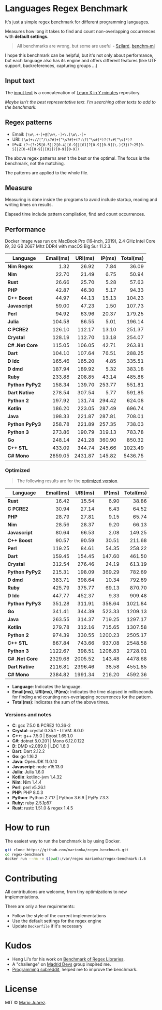 # Languages Regex Benchmark

It's just a simple regex benchmark for different programming languages.

Measures how long it takes to find and count non-overlapping occurrences with **default settings**.

> All benchmarks are wrong, but some are useful - [Szilard](https://github.com/szilard), [benchm-ml](https://github.com/szilard/benchm-ml)

I hope this benchmark can be helpful, but it's not only about performance, but each language also has its engine and offers different features (like UTF support, backreferences, capturing groups ...)

## Input text

The [input text](input-text.txt) is a concatenation of [Learn X in Y minutes](https://github.com/adambard/learnxinyminutes-docs) repository.

*Maybe isn't the best representative text. I'm searching other texts to add to the benchmark.*

## Regex patterns

- Email: ``[\w\.+-]+@[\w\.-]+\.[\w\.-]+``
- URI: ``[\w]+://[^/\s?#]+[^\s?#]+(?:\?[^\s#]*)?(?:#[^\s]*)?``
- IPv4: ``(?:(?:25[0-5]|2[0-4][0-9]|[01]?[0-9][0-9])\.){3}(?:25[0-5]|2[0-4][0-9]|[01]?[0-9][0-9])``

The above regex patterns aren't the best or the optimal. The focus is the benchmark, not the matching.

The patterns are applied to the whole file.

## Measure

Measuring is done inside the programs to avoid include startup, reading and writing times on results.

Elapsed time include pattern compilation, find and count occurrences.

## Performance

Docker image was run on: MacBook Pro (16-inch, 2019), 2.4 GHz Intel Core i9, 32 GB 2667 Mhz DDR4 with macOS Big Sur 11.2.3.

Language | Email(ms) | URI(ms) | IP(ms) | Total(ms)
--- | ---: | ---: | ---: | ---:
**Nim Regex** | 1.32 | 26.92 | 7.84 | 36.09
**Nim** | 22.70 | 21.49 | 6.75 | 50.94
**Rust** | 26.66 | 25.70 | 5.28 | 57.63
**PHP** | 42.87 | 46.30 | 5.17 | 94.33
**C++ Boost** | 44.97 | 44.13 | 15.13 | 104.23
**Javascript** | 59.00 | 47.23 | 1.50 | 107.73
**Perl** | 94.92 | 63.96 | 20.37 | 179.25
**Julia** | 104.58 | 86.55 | 5.01 | 196.14
**C PCRE2** | 126.10 | 112.17 | 13.10 | 251.37
**Crystal** | 128.19 | 112.70 | 13.18 | 254.07
**C# .Net Core** | 115.05 | 106.05 | 42.71 | 263.81
**Dart** | 104.10 | 107.64 | 76.51 | 288.25
**D ldc** | 165.46 | 165.20 | 4.85 | 335.51
**D dmd** | 187.94 | 189.92 | 5.32 | 383.18
**Ruby** | 233.88 | 208.85 | 43.14 | 485.86
**Python PyPy2** | 158.34 | 139.70 | 253.77 | 551.81
**Dart Native** | 278.54 | 307.54 | 5.77 | 591.85
**Python 2** | 197.92 | 131.74 | 294.42 | 624.08
**Kotlin** | 186.20 | 223.05 | 287.49 | 696.74
**Java** | 198.33 | 221.87 | 287.81 | 708.01
**Python PyPy3** | 258.78 | 221.89 | 257.35 | 738.03
**Python 3** | 273.86 | 190.79 | 319.13 | 783.78
**Go** | 248.14 | 241.28 | 360.90 | 850.32
**C++ STL** | 433.09 | 344.74 | 245.66 | 1023.49
**C# Mono** | 2859.05 | 2431.87 | 145.82 | 5436.75

### Optimized

> The following results are for the [optimized version](https://github.com/mariomka/regex-benchmark/tree/optimized).

Language | Email(ms) | URI(ms) | IP(ms) | Total(ms)
--- | ---: | ---: | ---: | ---:
**Rust** | 16.42 | 15.54 | 6.90 | 38.86
**C PCRE2** | 30.94 | 27.14 | 6.43 | 64.52
**PHP** | 28.79 | 27.81 | 9.15 | 65.74
**Nim** | 28.56 | 28.37 | 9.20 | 66.13
**Javascript** | 80.64 | 66.53 | 2.08 | 149.25
**C++ Boost** | 90.57 | 90.59 | 30.51 | 211.68
**Perl** | 119.25 | 84.61 | 54.35 | 258.22
**Dart** | 159.45 | 154.45 | 147.60 | 461.50
**Crystal** | 312.54 | 276.46 | 24.19 | 613.19
**Python PyPy2** | 215.31 | 198.09 | 369.29 | 782.69
**D dmd** | 383.71 | 398.64 | 10.34 | 792.69
**Ruby** | 425.79 | 375.77 | 69.13 | 870.70
**D ldc** | 447.77 | 452.37 | 9.33 | 909.48
**Python PyPy3** | 351.28 | 311.91 | 358.64 | 1021.84
**Go** | 341.41 | 344.39 | 523.33 | 1209.13
**Java** | 263.55 | 314.37 | 719.25 | 1297.17
**Kotlin** | 279.78 | 312.16 | 715.65 | 1307.58
**Python 2** | 974.39 | 330.55 | 1200.23 | 2505.17
**C++ STL** | 867.84 | 743.66 | 937.08 | 2548.58
**Python 3** | 1122.67 | 398.51 | 1206.83 | 2728.01
**C# .Net Core** | 2329.68 | 2005.52 | 143.48 | 4478.68
**Dart Native** | 2116.81 | 2396.46 | 38.58 | 4551.85
**C# Mono** | 2384.82 | 1991.34 | 216.20 | 4592.36

- **Language**: Indicates the language.
- **Email(ms)**, **URI(ms)**, **IP(ms)**: Indicates the time elapsed in milliseconds for finding and counting non-overlapping occurrences for the pattern.
- **Total(ms)**: Indicates the sum of the above times.

### Versions and notes

- **C**: gcc 7.5.0 & PCRE2 10.36-2
- **Crystal**: crystal 0.35.1 - LLVM: 8.0.0
- **C++**: g++ 7.5.0 | Boost 1.65.1.0
- **C#**: dotnet 5.0.201 | Mono 6.12.0.122
- **D**: DMD v2.089.0 | LDC 1.8.0
- **Dart**: Dart 2.12.2
- **Go**: go 1.16.2
- **Java**: OpenJDK 11.0.10
- **Javascript**: node v15.13.0
- **Julia**: Julia 1.6.0
- **Kotlin**: kotlinc-jvm 1.4.32
- **Nim**: Nim 1.4.4
- **Perl**: perl v5.26.1
- **PHP**: PHP 8.0.3
- **Python**: Python 2.7.17 | Python 3.6.9 | PyPy 7.3.3
- **Ruby**: ruby 2.5.1p57
- **Rust**: rustc 1.51.0 & regex 1.4.5

# How to run

The easiest way to run the benchmark is by using Docker.

```sh
git clone https://github.com/mariomka/regex-benchmark.git
cd regex-benchmark
docker run --rm -v $(pwd):/var/regex mariomka/regex-benchmark:1.6
```

# Contributing

All contributions are welcome, from tiny optimizations to new implementations.

There are only a few requirements:
- Follow the style of the current implementations
- Use the default settings for the regex engine
- Update `Dockerfile` if it's necessary

# Kudos

- Heng Li's for his work on [Benchmark of Regex Libraries](http://lh3lh3.users.sourceforge.net/reb.shtml).
- A "challenge" on [Madrid Devs](http://madriddevs.org/) group inspired me.
- [Programming subreddit](https://www.reddit.com/r/programming/), helped me to improve the benchmark.

# License

MIT © [Mario Juárez](https://github.com/mariomka).
